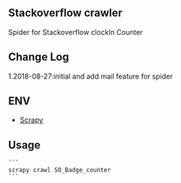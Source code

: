 ## Stackoverflow crawler

Spider for Stackoverflow clockIn Counter


## Change Log

1.2018-08-27:initial and add mail feature for spider


## ENV
   * [Scrapy](https://doc.scrapy.org/en/latest/intro/install.html)

## Usage

	```
	scrapy crawl SO_Badge_counter    
	```


